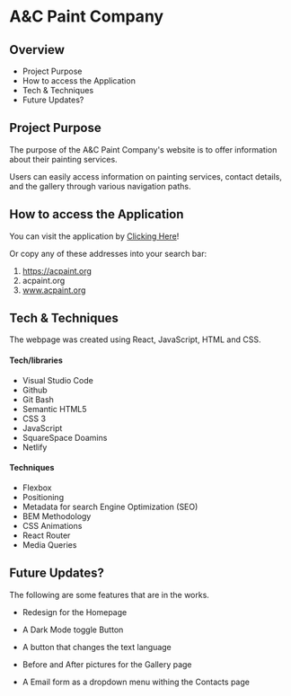 # A&C Paint Company

## Overview

- Project Purpose
- How to access the Application
- Tech & Techniques
- Future Updates?

## Project Purpose

The purpose of the A&C Paint Company's website is to offer information about their painting services.

Users can easily access information on painting services, contact details, and the gallery through various navigation paths.

## How to access the Application

You can visit the application by [Clicking Here](http://acpaint.org)!

Or copy any of these addresses into your search bar:

1. https://acpaint.org
2. acpaint.org
3. www.acpaint.org

## Tech & Techniques

The webpage was created using React, JavaScript, HTML and CSS.

#### Tech/libraries

- Visual Studio Code
- Github
- Git Bash
- Semantic HTML5
- CSS 3
- JavaScript
- SquareSpace Doamins
- Netlify

#### Techniques

- Flexbox
- Positioning
- Metadata for search Engine Optimization (SEO)
- BEM Methodology
- CSS Animations
- React Router
- Media Queries

## Future Updates?

The following are some features that are in the works.

- Redesign for the Homepage
- A Dark Mode toggle Button
- A button that changes the text language

- Before and After pictures for the Gallery page
- A Email form as a dropdown menu withing the Contacts page
